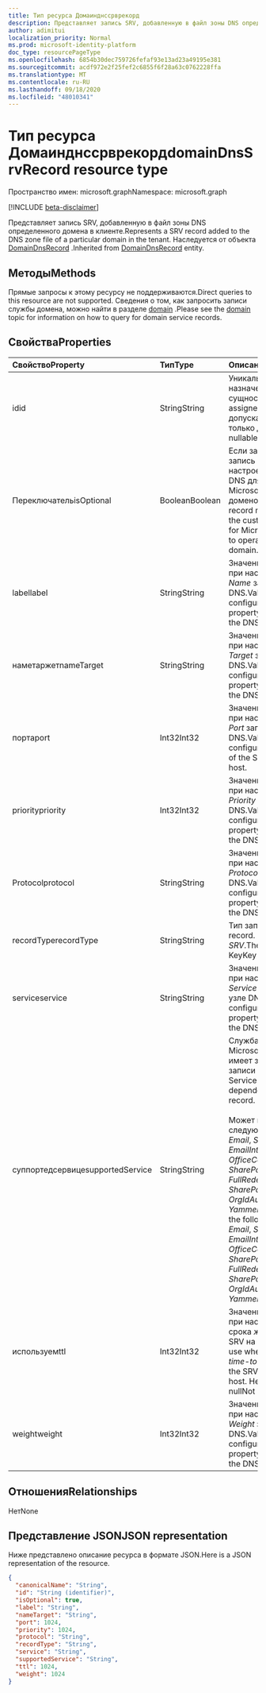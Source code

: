```yaml
---
title: Тип ресурса Домаинднссрврекорд
description: Представляет запись SRV, добавленную в файл зоны DNS определенного домена в клиенте.
author: adimitui
localization_priority: Normal
ms.prod: microsoft-identity-platform
doc_type: resourcePageType
ms.openlocfilehash: 6854b30dec759726fefaf93e13ad23a49195e381
ms.sourcegitcommit: acdf972e2f25fef2c6855f6f28a63c0762228ffa
ms.translationtype: MT
ms.contentlocale: ru-RU
ms.lasthandoff: 09/18/2020
ms.locfileid: "48010341"
---
```

# <a name="domaindnssrvrecord-resource-type"></a><span data-ttu-id="2ab44-103">Тип ресурса Домаинднссрврекорд</span><span class="sxs-lookup"><span data-stu-id="2ab44-103">domainDnsSrvRecord resource type</span></span>

<span data-ttu-id="2ab44-104">Пространство имен: microsoft.graph</span><span class="sxs-lookup"><span data-stu-id="2ab44-104">Namespace: microsoft.graph</span></span>

[!INCLUDE [beta-disclaimer](../../includes/beta-disclaimer.md)]

<span data-ttu-id="2ab44-105">Представляет запись SRV, добавленную в файл зоны DNS определенного домена в клиенте.</span><span class="sxs-lookup"><span data-stu-id="2ab44-105">Represents a SRV record added to the DNS zone file of a particular domain in the tenant.</span></span> <span data-ttu-id="2ab44-106">Наследуется от объекта [DomainDnsRecord](domaindnsrecord.md) .</span><span class="sxs-lookup"><span data-stu-id="2ab44-106">Inherited from [DomainDnsRecord](domaindnsrecord.md) entity.</span></span>

## <a name="methods"></a><span data-ttu-id="2ab44-107">Методы</span><span class="sxs-lookup"><span data-stu-id="2ab44-107">Methods</span></span>
<span data-ttu-id="2ab44-108">Прямые запросы к этому ресурсу не поддерживаются.</span><span class="sxs-lookup"><span data-stu-id="2ab44-108">Direct queries to this resource are not supported.</span></span> <span data-ttu-id="2ab44-109">Сведения о том, как запросить записи службы домена, можно найти в разделе [domain](domain.md) .</span><span class="sxs-lookup"><span data-stu-id="2ab44-109">Please see the [domain](domain.md) topic for information on how to query for domain service records.</span></span>

## <a name="properties"></a><span data-ttu-id="2ab44-110">Свойства</span><span class="sxs-lookup"><span data-stu-id="2ab44-110">Properties</span></span>
| <span data-ttu-id="2ab44-111">Свойство</span><span class="sxs-lookup"><span data-stu-id="2ab44-111">Property</span></span>     | <span data-ttu-id="2ab44-112">Тип</span><span class="sxs-lookup"><span data-stu-id="2ab44-112">Type</span></span>   |<span data-ttu-id="2ab44-113">Описание</span><span class="sxs-lookup"><span data-stu-id="2ab44-113">Description</span></span>|
|:---------------|:--------|:----------|
|<span data-ttu-id="2ab44-114">id</span><span class="sxs-lookup"><span data-stu-id="2ab44-114">id</span></span>|<span data-ttu-id="2ab44-115">String</span><span class="sxs-lookup"><span data-stu-id="2ab44-115">String</span></span>| <span data-ttu-id="2ab44-116">Уникальный идентификатор, назначенный этой сущности.</span><span class="sxs-lookup"><span data-stu-id="2ab44-116">Unique identifier assigned to this entity.</span></span> <span data-ttu-id="2ab44-117">Не допускает значения NULL и только для чтения.</span><span class="sxs-lookup"><span data-stu-id="2ab44-117">Not nullable, Read-only.</span></span>|
|<span data-ttu-id="2ab44-118">Переключатель</span><span class="sxs-lookup"><span data-stu-id="2ab44-118">isOptional</span></span>|<span data-ttu-id="2ab44-119">Boolean</span><span class="sxs-lookup"><span data-stu-id="2ab44-119">Boolean</span></span>| <span data-ttu-id="2ab44-120">Если задано значение false, запись SRV должна быть настроена клиентом на узле DNS для правильной работы Microsoft Online Services с доменом.</span><span class="sxs-lookup"><span data-stu-id="2ab44-120">If false, the SRV record must be configured by the customer at the DNS host for Microsoft Online Services to operate correctly with the domain.</span></span> |
|<span data-ttu-id="2ab44-121">label</span><span class="sxs-lookup"><span data-stu-id="2ab44-121">label</span></span>|<span data-ttu-id="2ab44-122">String</span><span class="sxs-lookup"><span data-stu-id="2ab44-122">String</span></span>| <span data-ttu-id="2ab44-123">Значение, используемое при настройке свойства *Name* записи SRV на узле DNS.</span><span class="sxs-lookup"><span data-stu-id="2ab44-123">Value used when configuring the *name* property of the SRV record at the DNS host.</span></span> |
|<span data-ttu-id="2ab44-124">наметаржет</span><span class="sxs-lookup"><span data-stu-id="2ab44-124">nameTarget</span></span>|<span data-ttu-id="2ab44-125">String</span><span class="sxs-lookup"><span data-stu-id="2ab44-125">String</span></span>| <span data-ttu-id="2ab44-126">Значение, используемое при настройке свойства *Target* записи SRV на узле DNS.</span><span class="sxs-lookup"><span data-stu-id="2ab44-126">Value to use when configuring the *Target* property of the SRV record at the DNS host.</span></span> |
|<span data-ttu-id="2ab44-127">порта</span><span class="sxs-lookup"><span data-stu-id="2ab44-127">port</span></span>|<span data-ttu-id="2ab44-128">Int32</span><span class="sxs-lookup"><span data-stu-id="2ab44-128">Int32</span></span>| <span data-ttu-id="2ab44-129">Значение, используемое при настройке свойства *Port* записи SRV на узле DNS.</span><span class="sxs-lookup"><span data-stu-id="2ab44-129">Value to use when configuring the *port* property of the SRV record at the DNS host.</span></span> |
|<span data-ttu-id="2ab44-130">priority</span><span class="sxs-lookup"><span data-stu-id="2ab44-130">priority</span></span>|<span data-ttu-id="2ab44-131">Int32</span><span class="sxs-lookup"><span data-stu-id="2ab44-131">Int32</span></span>| <span data-ttu-id="2ab44-132">Значение, используемое при настройке свойства *Priority* записи SRV на узле DNS.</span><span class="sxs-lookup"><span data-stu-id="2ab44-132">Value to use when configuring the *priority* property of the SRV record at the DNS host.</span></span> |
|<span data-ttu-id="2ab44-133">Protocol</span><span class="sxs-lookup"><span data-stu-id="2ab44-133">protocol</span></span>|<span data-ttu-id="2ab44-134">String</span><span class="sxs-lookup"><span data-stu-id="2ab44-134">String</span></span>| <span data-ttu-id="2ab44-135">Значение, используемое при настройке свойства *Protocol* записи SRV на узле DNS.</span><span class="sxs-lookup"><span data-stu-id="2ab44-135">Value to use when configuring the *protocol* property of the SRV record at the DNS host.</span></span> |
|<span data-ttu-id="2ab44-136">recordType</span><span class="sxs-lookup"><span data-stu-id="2ab44-136">recordType</span></span>|<span data-ttu-id="2ab44-137">String</span><span class="sxs-lookup"><span data-stu-id="2ab44-137">String</span></span>|  <span data-ttu-id="2ab44-138">Тип записи DNS.</span><span class="sxs-lookup"><span data-stu-id="2ab44-138">Type of DNS record.</span></span> <span data-ttu-id="2ab44-139">Значение — всегда *SRV*.</span><span class="sxs-lookup"><span data-stu-id="2ab44-139">The value is always *Srv*.</span></span> <span data-ttu-id="2ab44-140">Key</span><span class="sxs-lookup"><span data-stu-id="2ab44-140">Key</span></span> |
|<span data-ttu-id="2ab44-141">service</span><span class="sxs-lookup"><span data-stu-id="2ab44-141">service</span></span>|<span data-ttu-id="2ab44-142">String</span><span class="sxs-lookup"><span data-stu-id="2ab44-142">String</span></span>| <span data-ttu-id="2ab44-143">Значение, используемое при настройке свойства *Service* для записи SRV на узле DNS.</span><span class="sxs-lookup"><span data-stu-id="2ab44-143">Value to use when configuring the *service* property of the SRV record at the DNS host.</span></span> |
|<span data-ttu-id="2ab44-144">суппортедсервице</span><span class="sxs-lookup"><span data-stu-id="2ab44-144">supportedService</span></span>|<span data-ttu-id="2ab44-145">String</span><span class="sxs-lookup"><span data-stu-id="2ab44-145">String</span></span>| <span data-ttu-id="2ab44-146">Служба или компонент Microsoft Online, который имеет зависимость от этой записи SRV.</span><span class="sxs-lookup"><span data-stu-id="2ab44-146">Microsoft Online Service or feature that has a dependency on this SRV record.</span></span></br></br><span data-ttu-id="2ab44-147">Может принимать одно из следующих значений: **null**, *Email*, *SharePoint*, *EmailInternalRelayOnly*, *OfficeCommunicationsOnline*, *SharePointDefaultDomain*, *FullRedelegation*, *SharePointPublic*, *OrgIdAuthentication*, *Yammer*, *Intune*</span><span class="sxs-lookup"><span data-stu-id="2ab44-147">Can be one of the following values: **null**, *Email*, *Sharepoint*, *EmailInternalRelayOnly*, *OfficeCommunicationsOnline*, *SharePointDefaultDomain*, *FullRedelegation*, *SharePointPublic*, *OrgIdAuthentication*, *Yammer*, *Intune*</span></span> |
|<span data-ttu-id="2ab44-148">используем</span><span class="sxs-lookup"><span data-stu-id="2ab44-148">ttl</span></span>|<span data-ttu-id="2ab44-149">Int32</span><span class="sxs-lookup"><span data-stu-id="2ab44-149">Int32</span></span>| <span data-ttu-id="2ab44-150">Значение, используемое при настройке свойства срока *жизни (TTL)* записи SRV на узле DNS.</span><span class="sxs-lookup"><span data-stu-id="2ab44-150">Value to use when configuring the *time-to-live (ttl)* property of the SRV record at the DNS host.</span></span> <span data-ttu-id="2ab44-151">Не допускает значение null</span><span class="sxs-lookup"><span data-stu-id="2ab44-151">Not nullable</span></span> |
|<span data-ttu-id="2ab44-152">weight</span><span class="sxs-lookup"><span data-stu-id="2ab44-152">weight</span></span>|<span data-ttu-id="2ab44-153">Int32</span><span class="sxs-lookup"><span data-stu-id="2ab44-153">Int32</span></span>| <span data-ttu-id="2ab44-154">Значение, используемое при настройке свойства *Weight* записи SRV на узле DNS.</span><span class="sxs-lookup"><span data-stu-id="2ab44-154">Value to use when configuring the *weight* property of the SRV record at the DNS host.</span></span> |

## <a name="relationships"></a><span data-ttu-id="2ab44-155">Отношения</span><span class="sxs-lookup"><span data-stu-id="2ab44-155">Relationships</span></span>
<span data-ttu-id="2ab44-156">Нет</span><span class="sxs-lookup"><span data-stu-id="2ab44-156">None</span></span>


## <a name="json-representation"></a><span data-ttu-id="2ab44-157">Представление JSON</span><span class="sxs-lookup"><span data-stu-id="2ab44-157">JSON representation</span></span>
<span data-ttu-id="2ab44-158">Ниже представлено описание ресурса в формате JSON.</span><span class="sxs-lookup"><span data-stu-id="2ab44-158">Here is a JSON representation of the resource.</span></span>

<!-- {
  "blockType": "resource",
  "optionalProperties": [

  ],
  "@odata.type": "microsoft.graph.domainDnsSrvRecord"
}-->

```json
{
  "canonicalName": "String",
  "id": "String (identifier)",
  "isOptional": true,
  "label": "String",
  "nameTarget": "String",
  "port": 1024,
  "priority": 1024,
  "protocol": "String",
  "recordType": "String",
  "service": "String",
  "supportedService": "String",
  "ttl": 1024,
  "weight": 1024
}

```

<!-- uuid: 8fcb5dbc-d5aa-4681-8e31-b001d5168d79
2015-10-25 14:57:30 UTC -->
<!--
{
  "type": "#page.annotation",
  "description": "domainDnsSrvRecord resource",
  "keywords": "",
  "section": "documentation",
  "tocPath": "",
  "suppressions": []
}
-->


